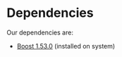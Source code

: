 # Dependencies

Our dependencies are:
* [Boost 1.53.0](https://www.boost.org/) (installed on system)
